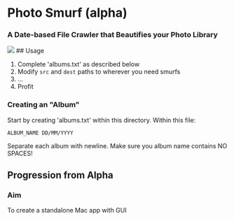 # Photo Smurf (alpha)

### A Date-based File Crawler that Beautifies your Photo Library
<img src="http://statici.behindthevoiceactors.com/behindthevoiceactors/_img/chars/char_6227.jpg">
## Usage

1. Complete 'albums.txt' as described below
2. Modify `src` and `dest` paths to wherever you need smurfs
3. ...
4. Profit

### Creating an "Album"

Start by creating 'albums.txt' within this directory. Within this file:

`ALBUM_NAME DD/MM/YYYY`

Separate each album with newline. Make sure you album name contains NO SPACES!

## Progression from Alpha

### Aim

To create a standalone Mac app with GUI 


